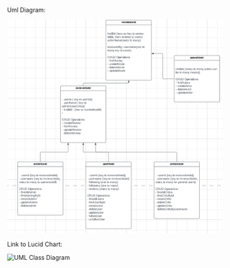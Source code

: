 Uml Diagram:

![UML Class Diagram](./design-uml.png)

Link to Lucid Chart:

![UML Class Diagram](https://lucid.app/lucidchart/a012735d-76bd-4a48-99e8-08a0d6f246b9/edit?viewport_loc=-674%2C-58%2C3328%2C1498%2CbHG7zm2CbhqS&invitationId=inv_0c8baebc-de5a-44a4-9c84-31f30e391c1f)
